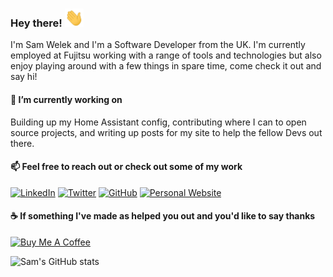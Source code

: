 ### Hey there! <img src="https://raw.githubusercontent.com/ABSphreak/ABSphreak/master/gifs/Hi.gif" width="30px">

I'm Sam Welek and I'm a Software Developer from the UK. I'm currently employed at Fujitsu working with a range of tools and technologies but also enjoy playing around with a few things in spare time, come check it out and say hi!

#### 🔭 I’m currently working on
Building up my Home Assistant config, contributing where I can to open source projects, and writing up posts for my site to help the fellow Devs out there.

#### 📫 Feel free to reach out or check out some of my work
[![LinkedIn][linkedin-shield]][linkedin-url] [![Twitter][twitter-shield]][twitter-url] [![GitHub][github-shield]][github-url] [![Personal Website][site-shield]][site-url]

#### ☕ If something I've made as helped you out and you'd like to say thanks <a href="https://www.buymeacoffee.com/tiberiushunter" target="_blank">
<img src="https://cdn.buymeacoffee.com/buttons/default-yellow.png" alt="Buy Me A Coffee" height="41" width="174"></a>

![Sam's GitHub stats](https://github-readme-stats.vercel.app/api?username=tiberiushunter&show_icons=true&theme=vision-friendly-dark)

<!-- Contact Specific -->
[github-shield]: https://img.shields.io/badge/-GitHub-black.svg?style=for-the-badge&logo=github&colorB=555
[github-url]: https://github.com/tiberiushunter

[linkedin-shield]: https://img.shields.io/badge/-LinkedIn-black.svg?style=for-the-badge&logo=linkedin&colorB=555
[linkedin-url]: https://linkedin.com/in/sam-welek

[twitter-shield]: https://img.shields.io/badge/-Twitter-black.svg?style=for-the-badge&logo=twitter&colorB=555&logoColor=white
[twitter-url]: https://twitter.com/samwelek

[site-shield]: https://img.shields.io/badge/-Samwelek.co.uk-black.svg?style=for-the-badge&logo=jekyll&colorB=555&logoColor=white
[site-url]: https://samwelek.co.uk
